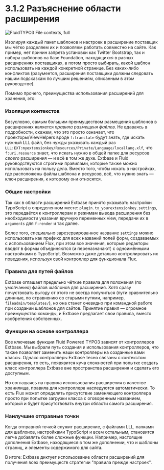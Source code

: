3.1.2 Разъяснение области расширения
====================================

![FluidTYPO3 File contexts, full](../Images/FileContext/Full.svgz)

Изолируя каждый пакет шаблонов и настроек в расширение поставщик мы чётко разделяем их и позволяем работать совместно на сайте.
 Как пример, нет причин запрета установки как Twitter Bootstrap, так и набора шаблонов на базе Foundation, находящихся в разных
  расширениях поставщиках, а потом просто выбирать, какой шаблон использовать на каждой конкретной странице. Без каких-либо
  конфликтов (разумеется, расширения поставщики должны следовать нашим подсказкам по лучшим решениям, описанным в этом
  руководстве).

Помимо прочего, преимущества использования расширений для хранения, это:

### Изоляция контекстов

Безусловно, самым большим преимуществом размещения шаблонов в расширениях является *правила размещеня файлов*. Не вдаваясь в
подробности, скажем, что это просто означает, что проекторы/ViewHelpers вроде `f:translate` будут знать, где искать нужный LLL
файл, без нужды указывать каждый раз `LLL:EXT:myextensionkey/Resources/Private/Language/locallang.xlf`, что `f:uri.resource`
знает, что искать нужно в общей папке для ресурсов *своего* расширения — и всё в том же духе. Extbase и Fluid руководствуются строгими правилами, которые также можно использовать на пользу дела. Вместо того, чтобы искать в настройках, где расположены файлы шаблона и ресурсов, всё, что нужно
знать — ключ расширения, к которому они относятся.

### Общие настройки

Так как в области расширений Extbase принято указывать настройки TypoScript в определенном месте:
`plugin.tx_yourextensionkey.settings`, это передаётся к контроллерам и режимам вывода расширения без необходимости указания
вручную переменных view, передачи их в `arguments` для `f:render` и так далее.

Более того, специально зарезервированное название `settings` можно использовать как префикс для всех названий полей форм, создаваемых с использованием Flux, при этом все значения, которые редакторы вводят в формы объединяются (и переназначают) с одноимёнными настройками в TypoScript. Возможно
даже детально контролировать их поведения, используя свой контроллер для функционала Flux.

### Правила для путей файлов

Extbase оглашает предельно чёткие правила для положения (по умолчанию) файлов шаблонов для расширения. Хотя сразу почуствовать
выгоду от этого не всегда получиться (пути сравнительно длинные, по стравнению со старыми путями, например,
`fileadmin/templates/`), но она станет очевидно при командной работе при создании шаблонов для сайтов. Принятие правил —
огромное преимущество команды, и Extbase предлагает свои правила, вместо изобретения собственных.

### Функции на основе контроллера

Все ключевые функции Fluid Powered TYPO3 зависят от контроллеров Extbase. Мы выбрали путь создания и использования
контроллеров, что также позволяет заменить наши контроллеры на созданные вами классы. Однако контроллеры Extbase тесно связаны
с контекстом расширения, то есть, появявится куча сложностей при попытке создать класс контроллера Extbase вне пространства
расширения и сделать его доступным.

Но соглашаясь на правила использования расширения в качестве хранилища, правила для контроллера наследуются автоматически. То
есть Flux может определять присутствие заменяющего контроллера просто при попытке загрузки класса с оговоренным названием,
который и будет присутствовать внутри области самого расширения.

### Наилучшие отправные точки

Когда отправной точкой служит расширение, с файлами LLL, папками для шаблонов, настройками TypoScript и всем остальным,
становится легче добавлять более сложные функции. Например, настоящие дополнения Extbase, находящиеся в том же дополнении, что
и шаблоны страниц, и элементы содержимого для сайта.

В итоге: Extbase диктует использование области расширений для получения всех преимуществ стратегии "правила прежде настроек".
